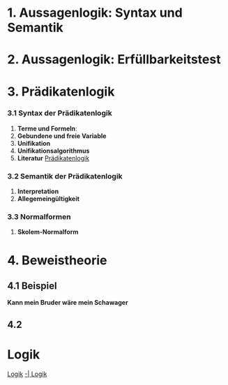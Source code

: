 # 1. Aussagenlogik: Syntax und Semantik
# 2. Aussagenlogik: Erfüllbarkeitstest
# 3. Prädikatenlogik
### 3.1 Syntax der Prädikatenlogik
1. **Terme und Formeln**:
2. **Gebundene und freie Variable**
3. **Unifikation**
4. **Unifikationsalgorithmus**
5. **Literatur**
[Prädikatenlogik](https://wenku.baidu.com/view/0bfc1e302b160b4e777fcf24.html)

### 3.2 Semantik der Prädikatenlogik
1. **Interpretation**
2. **Allegemeingültigkeit**

### 3.3 Normalformen
1. **Skolem-Normalform**

# 4. Beweistheorie
## 4.1 Beispiel
**Kann mein Bruder wäre mein Schawager**
## 4.2
 
# Logik
[Logik](https://wenku.baidu.com/view/59e21590284ac850ad024253.html)
[-| Logik](https://wenku.baidu.com/view/7181e50e581b6bd97f19ea77.html)

